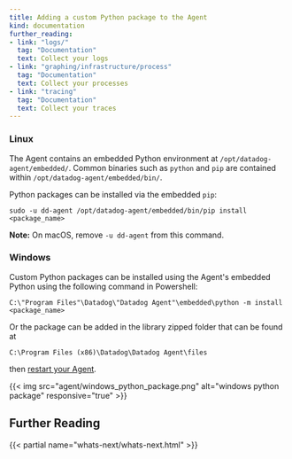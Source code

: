 ```yaml
---
title: Adding a custom Python package to the Agent
kind: documentation
further_reading:
- link: "logs/"
  tag: "Documentation"
  text: Collect your logs
- link: "graphing/infrastructure/process"
  tag: "Documentation"
  text: Collect your processes
- link: "tracing"
  tag: "Documentation"
  text: Collect your traces
---
```


### Linux

The Agent contains an embedded Python environment at `/opt/datadog-agent/embedded/`. Common binaries such as `python` and `pip` are contained within `/opt/datadog-agent/embedded/bin/`.

Python packages can be installed via the embedded `pip`:

```shell
sudo -u dd-agent /opt/datadog-agent/embedded/bin/pip install <package_name>
```

**Note:** On macOS, remove `-u dd-agent` from this command.

### Windows

Custom Python packages can be installed using the Agent's embedded Python using the following command in Powershell:

```
C:\"Program Files"\Datadog\"Datadog Agent"\embedded\python -m install <package_name>
```

Or the package can be added in the library zipped folder that can be found at 
```
C:\Program Files (x86)\Datadog\Datadog Agent\files
```
then [restart your Agent][1].

{{< img src="agent/windows_python_package.png" alt="windows python package" responsive="true" >}}

## Further Reading

{{< partial name="whats-next/whats-next.html" >}}

[1]: /agent/basic_agent_usage/windows
